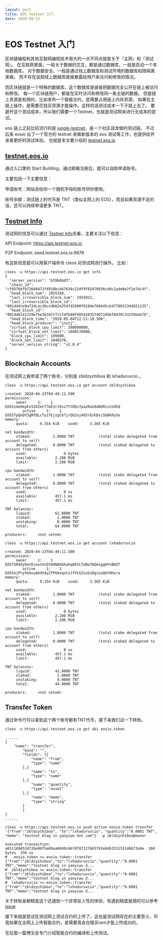 ```yaml
---
layout: post
title: EOS Testnet 入门
date: 2020-06-13  
---
```


# EOS Testnet 入门

区块链编程和其他互联网编程技术很大的一点不同点就是关于『主网』和『测试网』。
在互联网里面，一般关于数据的交互，都是通过数据库，一般是启动一个本地数据库。
对于数据安全，一般是通过线上数据库和测试环境的数据库权限隔离来做。
而不存在说把线上数据库直接暴露给用户来访问和修改的情况。

而区块链就是一个特殊的数据库，这个数据库是直接把数据完全公开在链上被访问和修改。
每一个区块链用户，都是在实时访问和修改同一条主链的数据。
但是链上资源是有限的，比如发布一个智能合约，是需要占用链上内存资源。
如果在主链上操作，是需要花钱买资源才能操作。这样的话测试成本一下子就上去了。
要避开这个测试成本，所以我们需要一个Testnet，也就是测试网来进行无成本的尝试。

eos 链上之前比较流行的是 [jungle-testnet](https://monitor.jungletestnet.io/#register)，是一个社区自发做的测试链。
不过后来 eosio 出了一个官方的 testnet 来做新版本的 eos 测试等工作，也提供给开发者更好的测试体验。
也就是本文要介绍的 [testnet.eos.io]

## [testnet.eos.io]

通过入口里的 Start Building，通过邮箱注册后，就可以自助申请账号。

主要包括一下主要信息：

申请账号：网站会给你一个随机字母的账号供你使用。  

账号余额：测试链上的代币是 TNT（类似主网上的 EOS），而且如果资源不足的话，还可以持续申请更多 TNT。

## [Testnet Info]

测试网的信息可以通过 [Testnet Info]去看，主要关注以下信息：

API Endpoint: https://api.testnet.eos.io

P2P Endpoint: seed.testnet.eos.io:9876

有这些信息就可以用客户端命令 cleos 对测试网进行操作。
比如：

```
cleos -u https://api.testnet.eos.io get info
{
  "server_version": "b39b6bd3",
  "chain_id": "cf057bbfb72640471fd910bcb67639c22df9f92470936cddc1ade0e2f2e7dc4f",
  "head_block_num": 1955348,
  "last_irreversible_block_num": 1955022,
  "last_irreversible_block_id": "001dd4ce9a72dcac39ccd662e254fd2600f8184e768445cb477863134dd21135",
  "head_block_id": "001dd6141229e75e3b347cfc1f4fb98fd854203574072d5bf8439c33259eda78",
  "head_block_time": "2020-05-04T12:21:18.500",
  "head_block_producer": "initj",
  "virtual_block_cpu_limit": 200000000,
  "virtual_block_net_limit": 1048576000,
  "block_cpu_limit": 199900,
  "block_net_limit": 1048576,
  "server_version_string": "v2.0.4"
}
```

## Blockchain Accounts

在测试网上我申请了两个账号，分别是 zbldzychiboa 和 lxhaduruvcio 。

```
cleos -u https://api.testnet.eos.io get account zbldzychiboa                          

created: 2020-04-23T04:49:11.500
permissions:
     owner     1:    1 EOS5zmo9epkx52b2eCf7wE3r19sz7ttDQifpazRwS8aBURzzcGdhQ
        active     1:    1 EOS5fpQxDV3gM7QLcTyiYEjzgCb7jrQU2aj4D5rEuhDscSbBkRySe
memory:
     quota:     9.354 KiB    used:     3.365 KiB

net bandwidth:
     staked:          1.0000 TNT           (total stake delegated from account to self)
     delegated:       0.0000 TNT           (total staked delegated to account from others)
     used:                 0 bytes
     available:        2.286 MiB
     limit:            2.286 MiB

cpu bandwidth:
     staked:          1.0000 TNT           (total stake delegated from account to self)
     delegated:       0.0000 TNT           (total staked delegated to account from others)
     used:                 0 us
     available:        457.1 ms
     limit:            457.1 ms

TNT balances:
     liquid:           62.0000 TNT
     staked:            2.0000 TNT
     unstaking:         0.0000 TNT
     total:            64.0000 TNT

producers:     <not voted>
```

```
cleos -u https://api.testnet.eos.io get account lxhaduruvcio 

created: 2020-04-23T04:49:11.500
permissions:
     owner     1:    1 EOS7SR4XybmtEcexnXsDfm8NAkbhwhqA91LTwBw7AQmiggHYvBHZf
        active     1:    1 EOS5ojPty5mUuuAbdV4yZfPUmxqvCxJfVSSZsub1DgiouQUt9Hsra
memory:
     quota:     9.354 KiB    used:     3.365 KiB

net bandwidth:
     staked:          1.0000 TNT           (total stake delegated from account to self)
     delegated:       0.0000 TNT           (total staked delegated to account from others)
     used:                 0 bytes
     available:        2.286 MiB
     limit:            2.286 MiB

cpu bandwidth:
     staked:          1.0000 TNT           (total stake delegated from account to self)
     delegated:       0.0000 TNT           (total staked delegated to account from others)
     used:                 0 us
     available:        457.1 ms
     limit:            457.1 ms

TNT balances:
     liquid:           42.0000 TNT
     staked:            2.0000 TNT
     unstaking:         0.0000 TNT
     total:            44.0000 TNT

producers:     <not voted>
```

## Transfer Token

通过命令行可以查到这个两个账号都有TNT代币，接下来我们试一下转账。

```
cleos -u https://api.testnet.eos.io get abi eosio.token

......
{
	"name": "transfer",
		"base": "",
		"fields": [{
			"name": "from",
			"type": "name"
		},{
			"name": "to",
			"type": "name"
		},{
			"name": "quantity",
			"type": "asset"
		},{
			"name": "memo",
			"type": "string"
		}
		]
}
......

```

```
cleos -u https://api.testnet.eos.io push action eosio.token transfer '{"from":"zbldzychiboa", "to":"lxhaduruvcio", "quantity":"0.0001 TNT", "memo": "testnet blog in yanyiwu dot com"}' -p zbldzychiboa@owner

executed transaction: a651189453d72be00f5e69aa6049c667df87127b65f92e84b353153146bf3a9e  160 bytes  336 us
#   eosio.token <= eosio.token::transfer        {"from":"zbldzychiboa","to":"lxhaduruvcio","quantity":"0.0001 TNT","memo":"testnet blog in yanyiwu d...
#  zbldzychiboa <= eosio.token::transfer        {"from":"zbldzychiboa","to":"lxhaduruvcio","quantity":"0.0001 TNT","memo":"testnet blog in yanyiwu d...
#  lxhaduruvcio <= eosio.token::transfer        {"from":"zbldzychiboa","to":"lxhaduruvcio","quantity":"0.0001 TNT","memo":"testnet blog in yanyiwu d...
```

关于转账金额精度这个还遇到一个非常反人性的体验，有遇到精度报错的可以参考 [issue](https://github.com/EOSIO/eos/issues/9037)

接下来就是尝试在测试网上测试合约的上传了，这也是测试网存在的主要意义，毕竟如果在主网上上传智能合约，是需要真金白银买ram才能上传成功的。

在后面一篇博文会专门介绍智能合约的编译和上传测试。

[testnet]:https://testnet.eos.io/
[testnet.eos.io]:https://testnet.eos.io/
[Testnet Info]:https://testnet.eos.io/explorer-info
